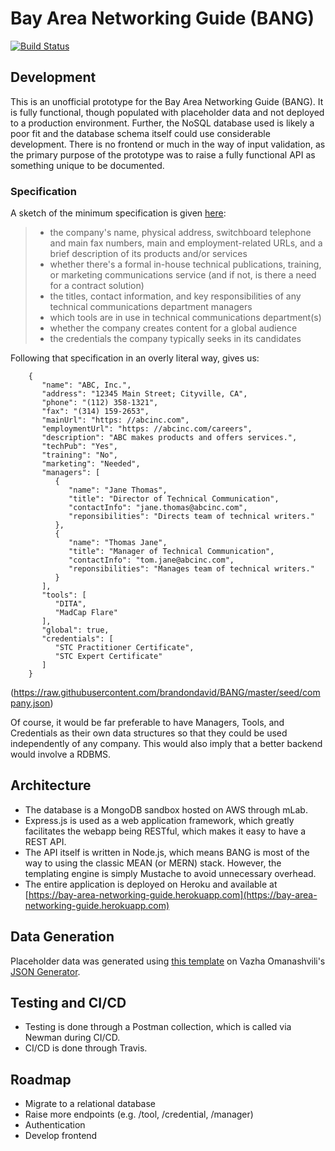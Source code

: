 # Bay Area Networking Guide (BANG)
[![Build Status](https://travis-ci.com/brandondavid/BANG.svg?branch=master)](https://travis-ci.com/brandondavid/BANG)

## Development
This is an unofficial prototype for the Bay Area Networking Guide (BANG).  It is fully functional, though populated with placeholder data and not deployed to a production environment.  Further, the NoSQL database used is likely a poor fit and the database schema itself could use considerable development.  There is no frontend or much in the way of input validation, as the primary purpose of the prototype was to raise a fully functional API as something unique to be documented.


### Specification
A sketch of the minimum specification is given [here](http://www.synergistech.com/bang-leader.html):
> - the company's name, physical address, switchboard telephone and main fax numbers, main and employment-related URLs, and a brief description of its products and/or services
> - whether there's a formal in-house technical publications, training, or marketing communications service (and if not, is there a need for a contract solution)
> - the titles, contact information, and key responsibilities of any technical communications department managers
> - which tools are in use in technical communications department(s)
> - whether the company creates content for a global audience
> - the credentials the company typically seeks in its candidates

Following that specification in an overly literal way, gives us:
```
    {
       "name": "ABC, Inc.",
       "address": "12345 Main Street; Cityville, CA",
       "phone": "(112) 358-1321",
       "fax": "(314) 159-2653",
       "mainUrl": "https: //abcinc.com",
       "employmentUrl": "https: //abcinc.com/careers",
       "description": "ABC makes products and offers services.",
       "techPub": "Yes",
       "training": "No",
       "marketing": "Needed",
       "managers": [
          {
             "name": "Jane Thomas",
             "title": "Director of Technical Communication",
             "contactInfo": "jane.thomas@abcinc.com",
             "reponsibilities": "Directs team of technical writers."
          },
          {
             "name": "Thomas Jane",
             "title": "Manager of Technical Communication",
             "contactInfo": "tom.jane@abcinc.com",
             "reponsibilities": "Manages team of technical writers."
          }
       ],
       "tools": [
          "DITA",
          "MadCap Flare"
       ],
       "global": true,
       "credentials": [
          "STC Practitioner Certificate",
          "STC Expert Certificate"
       ]
    }
```
(https://raw.githubusercontent.com/brandondavid/BANG/master/seed/company.json)

Of course, it would be far preferable to have Managers, Tools, and Credentials as their own data structures so that they could be used independently of any company.  This would also imply that a better backend would involve a RDBMS.

## Architecture
- The database is a MongoDB sandbox hosted on AWS through mLab.
- Express.js is used as a web application framework, which greatly facilitates the webapp being RESTful, which makes it easy to have a REST API.
- The API itself is written in Node.js, which means BANG is most of the way to using the classic MEAN (or MERN) stack.  However, the templating engine is simply Mustache to avoid unnecessary overhead.
- The entire application is deployed on Heroku and available at [https://bay-area-networking-guide.herokuapp.com](https://bay-area-networking-guide.herokuapp.com)

## Data Generation
Placeholder data was generated using [this template](https://github.com/brandondavid/BANG/blob/master/seed/json-generator.md) on Vazha Omanashvili's [JSON Generator](https://www.json-generator.com).

## Testing and CI/CD
- Testing is done through a Postman collection, which is called via Newman during CI/CD.
- CI/CD is done through Travis.

## Roadmap
- Migrate to a relational database  
- Raise more endpoints (e.g. /tool, /credential, /manager)
- Authentication
- Develop frontend
